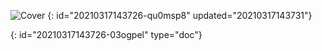 ![Cover](https://source.unsplash.com/1600x0/?nature)
{: id="20210317143726-qu0msp8" updated="20210317143731"}


{: id="20210317143726-03ogpel" type="doc"}
